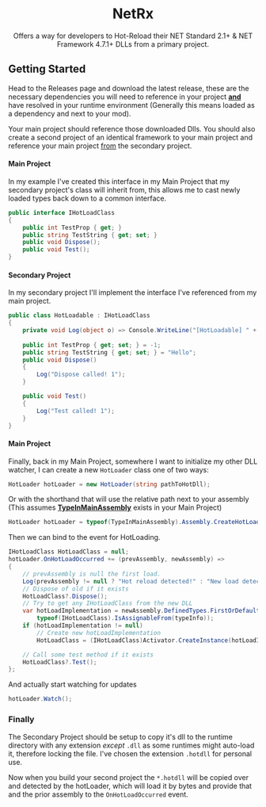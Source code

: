 
# <Center>NetRx</Center>
<Center>Offers a way for developers to Hot-Reload their NET Standard 2.1+ & NET Framework 4.7.1+ DLLs from a primary project.</Center>

## Getting Started
Head to the Releases page and download the latest release, these are the necessary dependencies you will need to reference in your project <b><u>and</u></b> have resolved in your runtime environment (Generally this means loaded as a dependency and next to your mod). 

Your main project should reference those downloaded Dlls. You should also create a second project of an identical framework to your main project and reference your main project <u>from</u> the secondary project.

#### Main Project
In my example I've created this interface in my Main Project that my secondary project's class will inherit from, this allows me to cast newly loaded types back down to a common interface.
```csharp
public interface IHotLoadClass
{
    public int TestProp { get; }
    public string TestString { get; set; }
    public void Dispose();
    public void Test();
}
```

#### Secondary Project
In my secondary project I'll implement the interface I've referenced from my main project.
```csharp
public class HotLoadable : IHotLoadClass
{
    private void Log(object o) => Console.WriteLine("[HotLoadable] " + o);
    
    public int TestProp { get; set; } = -1;
    public string TestString { get; set; } = "Hello";
    public void Dispose()
    {
        Log("Dispose called! 1");
    }

    public void Test()
    {
        Log("Test called! 1");
    }
}
```

#### Main Project
Finally, back in my Main Project, somewhere I want to initialize my other DLL watcher, I can create a new `HotLoader` class one of two ways:
```csharp
HotLoader hotLoader = new HotLoader(string pathToHotDll);
```
Or with the shorthand that will use the relative path next to your assembly (This assumes <b><u>TypeInMainAssembly</u></b> exists in your Main Project)
```csharp
HotLoader hotLoader = typeof(TypeInMainAssembly).Assembly.CreateHotLoader(string fileNameWithExtension)
```

Then we can bind to the event for HotLoading.
```csharp
IHotLoadClass HotLoadClass = null;
hotLoader.OnHotLoadOccurred += (prevAssembly, newAssembly) =>
{
    // prevAssembly is null the first load.
    Log(prevAssembly != null ? "Hot reload detected!" : "New load detected!");
    // Dispose of old if it exists
    HotLoadClass?.Dispose();
    // Try to get any IHotLoadClass from the new DLL
    var hotLoadImplementation = newAssembly.DefinedTypes.FirstOrDefault(typeInfo =>
        typeof(IHotLoadClass).IsAssignableFrom(typeInfo));
    if (hotLoadImplementation != null)
        // Create new hotLoadImplementation
        HotLoadClass = (IHotLoadClass)Activator.CreateInstance(hotLoadImplementation);

    // Call some test method if it exists
    HotLoadClass?.Test();
};
```
And actually start watching for updates
```csharp
hotLoader.Watch();
```

### Finally
The Secondary Project should be setup to copy it's dll to the runtime directory with any extension *except* `.dll` as some runtimes might auto-load it, therefore locking the file. I've chosen the extension `.hotdll` for personal use. 

Now when you build your second project the `*.hotdll` will be copied over and detected by the hotLoader, which will load it by bytes and provide that and the prior assembly to the `OnHotLoadOccurred` event.